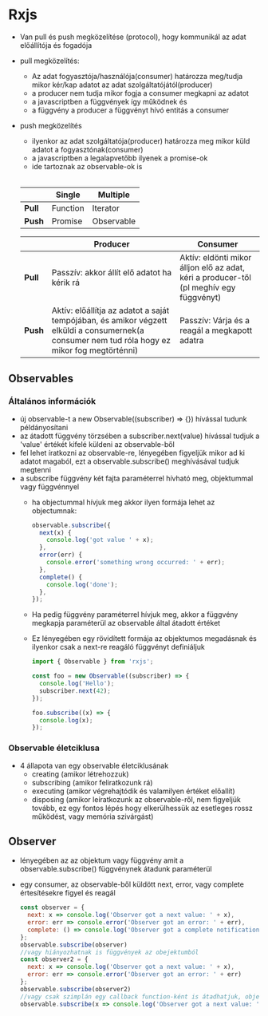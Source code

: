 # Rxjs

* Van pull és push megközelítése (protocol), hogy kommunikál az adat előállítója és fogadója
* pull megközelítés:
  * Az adat fogyasztója/használója(consumer) határozza meg/tudja mikor kér/kap
      adatot az adat szolgáltatójától(producer)
  * a producer nem tudja mikor fogja a consumer megkapni az adatot
  * a javascriptben a függvények így működnek és
  * a függvény a producer a függvényt hívó entitás a consumer
* push megközelítés
  * ilyenkor az adat szolgáltatója(producer) határozza meg mikor küld adatot a fogyasztónak(consumer)
  * a javascriptben a legalapvetőbb ilyenek a promise-ok
  * ide tartoznak az observable-ok is

  <br/>
  <table>
  <thead>
  <th></th>
  <th>Single</th>
  <th>Multiple</th>
  </thead>
  <tr>
  <td><b>Pull</b></td>
  <td>Function</td>
  <td>Iterator</td>
  </tr>
  <tr>
  <td><b>Push</b></td>
  <td>Promise</td>
  <td>Observable</td>
  </tr>
  </table>

  
  <table>
  <thead>
  <th></th>
  <th>Producer</th>
  <th>Consumer</th>
  </thead>
  <tr>
  <td><b>Pull</b></td>
  <td>Passzív: akkor állít elő adatot ha kérik rá</td>
  <td>Aktív: eldönti mikor álljon elő az adat, kéri a producer-től (pl meghív egy függvényt)</td>
  </tr>
  <tr>
  <td><b>Push</b></td>
  <td>Aktív: előállítja az adatot a saját tempójában, és amikor végzett elküldi a consumernek(a consumer nem tud róla hogy ez mikor fog megtörténni)</td>
  <td>Passzív: Várja és a reagál a megkapott adatra</td>
  </tr>
  </table>

## Observables

### Általános információk

* új observable-t a new Observable((subscriber) => {}) hívással tudunk példányosítani
* az átadott függvény törzsében a subscriber.next(value) hívással tudjuk a 'value' értékét kifelé küldeni az observable-ből
* fel lehet íratkozni az observable-re, lényegében figyeljük mikor ad ki adatot magaból, ezt a observable.subscribe() meghívásával tudjuk megtenni
* a subscribe függvény két fajta paraméterrel hívható meg, objektummal vagy függvénnyel
  * ha objectummal hívjuk meg akkor ilyen formája lehet az objectumnak:

    ```javascript
    observable.subscribe({
      next(x) {
        console.log('got value ' + x);
      },
      error(err) {
        console.error('something wrong occurred: ' + err);
      },
      complete() {
        console.log('done');
      },
    });
    ```

  * Ha pedig függvény paraméterrel hívjuk meg, akkor a függvény megkapja paraméterül az observable által átadott értéket
  * Ez lényegében egy rövidített formája az objektumos megadásnak és ilyenkor csak a next-re reagáló függvényt definiáljuk
  
    ```javascript
    import { Observable } from 'rxjs';

    const foo = new Observable((subscriber) => {
      console.log('Hello');
      subscriber.next(42);
    });

    foo.subscribe((x) => {
      console.log(x);
    });
    ```

### Observable életciklusa
  
* 4 állapota van egy observable életciklusának
  * creating (amikor létrehozzuk)
  * subscribing (amikor feliratkozunk rá)
  * executing (amikor végrehajtódik és valamilyen értéket előallít)
  * disposing (amikor leíratkozunk az observable-ről, nem figyeljük tovább, ez egy fontos lépés hogy elkerülhessük az esetleges rossz működést, vagy memória szivárgást)

## Observer
  
* lényegében az az objektum vagy függvény amit a observable.subscribe() függvénynek átadunk paraméterül
* egy consumer, az observable-ből küldött next, error, vagy complete értesítésekre figyel és reagál

  ```javascript
  const observer = {
    next: x => console.log('Observer got a next value: ' + x),
    error: err => console.error('Observer got an error: ' + err),
    complete: () => console.log('Observer got a complete notification'),
  };
  observable.subscribe(observer)
  //vagy hiányozhatnak is függvények az obejektumból
  const observer2 = {
    next: x => console.log('Observer got a next value: ' + x),
    error: err => console.error('Observer got an error: ' + err)
  };
  observable.subscribe(observer2)
  //vagy csak szimplán egy callback function-ként is átadhatjuk, objektum nélkül a subscribe-nak, ekkor a next-et kezeli
  observable.subscribe(x => console.log('Observer got a next value: ' + x));
  ```
